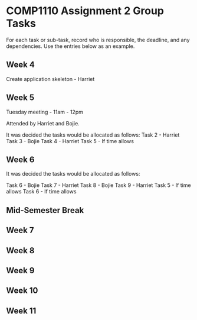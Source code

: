 # COMP1110 Assignment 2 Group Tasks

For each task or sub-task, record who is responsible, the deadline, and any dependencies.
Use the entries below as an example.

## Week 4

Create application skeleton - Harriet

## Week 5

Tuesday meeting - 11am - 12pm

Attended by Harriet and Bojie.

It was decided the tasks would be allocated as follows:
Task 2 - Harriet
Task 3 - Bojie
Task 4 - Harriet
Task 5 - If time allows

## Week 6

It was decided the tasks would be allocated as follows:

Task 6 - Bojie
Task 7 - Harriet
Task 8 - Bojie
Task 9 - Harriet
Task 5 - If time allows
Task 6 - If time allows

## Mid-Semester Break

## Week 7

## Week 8

## Week 9

## Week 10

## Week 11
